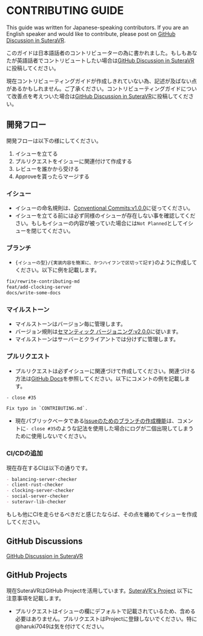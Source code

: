 # CONTRIBUTING GUIDE

This guide was written for Japanese-speaking contributors. If you are an English speaker and would like to contribute, please post on [GitHub Discussion in SuteraVR](https://github.com/SuteraVR/SuteraVR/discussions).

このガイドは日本語話者のコントリビューターの為に書かれました。もしもあなたが英語話者でコントリビュートしたい場合は[GitHub Discussion in SuteraVR](https://github.com/SuteraVR/SuteraVR/discussions)に投稿してください。

現在コントリビューティングガイドが作成しきれていない為、記述が及ばない点があるかもしれません。ご了承ください。コントリビューティングガイドについて改善点を考えついた場合は[GitHub Discussion in SuteraVR](https://github.com/SuteraVR/SuteraVR/discussions)に投稿してください。

## 開発フロー

開発フローは以下の様にしてください。

1. イシューを立てる
2. プルリクエストをイシューに関連付けて作成する
3. レビューを誰かから受ける
4. Approveを貰ったらマージする

### イシュー

- イシューの命名規則は、[Conventional Commits:v1.0.0](https://www.conventionalcommits.org/ja/v1.0.0/)に従ってください。
- イシューを立てる前には必ず同様のイシューが存在しない事を確認してください。もしもイシューの内容が被っていた場合には`Not Planned`としてイシューを閉じてください。

### ブランチ

- `{イシューの型}/{実装内容を簡潔に、かつハイフンで区切って記す}`のように作成してください。以下に例を記載します。
```txt
fix/rewrite-contributing-md
feat/add-clocking-server
docs/write-some-docs
```

### マイルストーン

- マイルストーンはバージョン毎に管理します。
- バージョン規則は[セマンティック バージョニング:v2.0.0](https://semver.org/lang/ja/)に従います。
- マイルストーンはサーバーとクライアントでは分けずに管理します。

### プルリクエスト

- プルリクエストは必ずイシューに関連づけて作成してください。関連づける方法は[GitHub Docs](https://docs.github.com/ja/issues/tracking-your-work-with-issues/linking-a-pull-request-to-an-issue)を参照してください。以下にコメントの例を記載します。
```txt
- close #35

Fix typo in `CONTRIBUTING.md`.
```
- 現在パブリックベータである[Issueのためのブランチの作成機能](https://docs.github.com/ja/issues/tracking-your-work-with-issues/creating-a-branch-for-an-issue)は、コメントに`- close #35`のような記法を使用した場合にログが二個出現してしまうために使用しないでください。

### CI/CDの追加

現在存在するCIは以下の通りです。
```md
- balancing-server-checker
- client-rust-checker
- clocking-server-checker
- social-server-checker
- suteravr-lib-checker
```
もしも他にCIを走らせるべきだと感じたならば、その点を纏めてイシューを作成してください。

## GitHub Discussions

[GitHub Discussion in SuteraVR](https://github.com/SuteraVR/SuteraVR/discussions)

## GitHub Projects

現在SuteraVRはGitHub Projectを活用しています。[SuteraVR's Project](https://github.com/orgs/SuteraVR/projects/1)
以下に注意事項を記載します。

- プルリクエストはイシューの欄にデフォルトで記載されているため、含める必要はありません。プルリクエストはProjectに登録しないでください。特に@haruki7049は気を付けてください。
